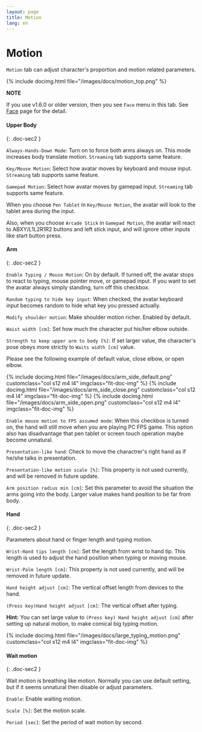```yaml
---
layout: page
title: Motion
lang: en
---
```


# Motion

`Motion` tab can adjust character's proportion and motion related parameters.

{% include docimg.html file="/images/docs/motion_top.png" %}

<div class="note-area" markdown="1">

**NOTE**

If you use v1.6.0 or older version, then you see `Face` menu in this tab. See [Face](./face) page for the detail.

</div>


#### Upper Body
{: .doc-sec2 }

`Always-Hands-Down Mode`: Turn on to force both arms always on. This mode increases body translate motion.  `Streaming` tab supports same feature.

`Key/Mouse Motion`: Select how avatar moves by keyboard and mouse input. `Streaming` tab supports same feature.

`Gamepad Motion`: Select how avatar moves by gamepad input. `Streaming` tab supports same feature.

When you choose `Pen Tablet` in `Key/Mouse Motion`, the avatar will look to the tablet area during the input.

Also, when you choose `Arcade Stick` in `Gamepad Motion`, the avatar will react to ABXY/L1L2R1R2 buttons and left stick input, and will ignore other inputs like start button press.


#### Arm
{: .doc-sec2 }

`Enable Typing / Mouse Motion`: On by default. If turned off, the avatar stops to react to typing, mouse pointer move, or gamepad input. If you want to set the avatar always simply standing, turn off this checkbox.

`Random typing to hide key input`: When checked, the avatar keyboard input becomes random to hide what key you pressed actually.

`Modify shoulder motion`: Make shoulder motion richer. Enabled by default.

`Waist width [cm]`: Set how much the character put his/her elbow outside.

`Strength to keep upper arm to body [%]`: If set larger value, the character's pose obeys more strictly to `Waits width [cm]` value.

Please see the following example of default value, close elbow, or open elbow.

<div class="row">
{% include docimg.html file="/images/docs/arm_side_default.png" customclass="col s12 m4 l4" imgclass="fit-doc-img" %}
{% include docimg.html file="/images/docs/arm_side_close.png" customclass="col s12 m4 l4" imgclass="fit-doc-img" %}
{% include docimg.html file="/images/docs/arm_side_open.png" customclass="col s12 m4 l4" imgclass="fit-doc-img" %}
</div>

`Enable mouse motion to FPS assumed mode`: When this checkbox is turned on, the hand will still move when you are playing PC FPS game. This option also has disadvantage that pen tablet or screen touch operation maybe become unnatural.

`Presentation-like hand`: Check to move the charactrer's right hand as if he/she talks in presentation.

`Presentation-like motion scale [%]`: This property is not used currently, and will be removed in future update.

`Arm position radius min [cm]`: Set this parameter to avoid the situation the arms going into the body. Larger value makes hand position to be far from body.

#### Hand
{: .doc-sec2 }

Parameters about hand or finger length and typing motion.

`Wrist-Hand tips length [cm]`: Set the length from wrist to hand tip. This length is used to adjust the hand position when typing or moving mouse.

`Wrist-Palm length [cm]`: This property is not used currently, and will be removed in future update.

`Hand height adjust [cm]`: The vertical offset length from devices to the hand.

`(Press key)Hand height adjust [cm]`: The vertical offset after typing.

**Hint:** You can set large value to `(Press key) Hand height adjust [cm]` after setting up natural motion, to make comical big typing motion.

<div class="row">
{% include docimg.html file="/images/docs/large_typing_motion.png" customclass="col s12 m4 l4" imgclass="fit-doc-img" %}
</div>

#### Wait motion
{: .doc-sec2 }

Wait motion is breathing like motion. Normally you can use default setting, but if it seems unnatural then disable or adjust parameters.

`Enable`: Enable waiting motion.

`Scale [%]`: Set the motion scale.

`Period [sec]`: Set the period of wait motion by second.
